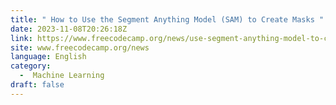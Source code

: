 ```yaml
---
title: " How to Use the Segment Anything Model (SAM) to Create Masks "
date: 2023-11-08T20:26:18Z
link: https://www.freecodecamp.org/news/use-segment-anything-model-to-create-masks/?utm_medium=RSS&utm_source=news.12bit.vn
site: www.freecodecamp.org/news
language: English
category:
  -  Machine Learning 
draft: false
---
```

